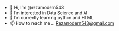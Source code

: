 - 👋 Hi, I’m @rezamodern543
- 👀 I’m interested in Data Science and AI
- 🌱 I’m currently learning python and HTML
- 📫 How to reach me ...
Rezamodern543@gmail.com

<!---
rezamodern543/rezamodern543 is a ✨ special ✨ repository because its `README.md` (this file) appears on your GitHub profile.
You can click the Preview link to take a look at your changes.
--->
